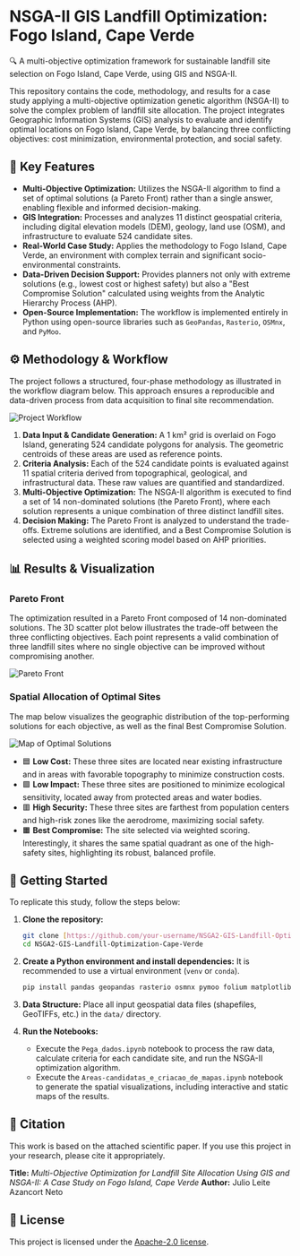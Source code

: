 # NSGA-II GIS Landfill Optimization: Fogo Island, Cape Verde

🔍 A multi-objective optimization framework for sustainable landfill site selection on Fogo Island, Cape Verde, using GIS and NSGA-II.

This repository contains the code, methodology, and results for a case study applying a multi-objective optimization genetic algorithm (NSGA-II) to solve the complex problem of landfill site allocation. The project integrates Geographic Information Systems (GIS) analysis to evaluate and identify optimal locations on Fogo Island, Cape Verde, by balancing three conflicting objectives: cost minimization, environmental protection, and social safety.

## 🌟 Key Features

* **Multi-Objective Optimization:** Utilizes the NSGA-II algorithm to find a set of optimal solutions (a Pareto Front) rather than a single answer, enabling flexible and informed decision-making.
* **GIS Integration:** Processes and analyzes 11 distinct geospatial criteria, including digital elevation models (DEM), geology, land use (OSM), and infrastructure to evaluate 524 candidate sites.
* **Real-World Case Study:** Applies the methodology to Fogo Island, Cape Verde, an environment with complex terrain and significant socio-environmental constraints.
* **Data-Driven Decision Support:** Provides planners not only with extreme solutions (e.g., lowest cost or highest safety) but also a "Best Compromise Solution" calculated using weights from the Analytic Hierarchy Process (AHP).
* **Open-Source Implementation:** The workflow is implemented entirely in Python using open-source libraries such as `GeoPandas`, `Rasterio`, `OSMnx`, and `PyMoo`.

## ⚙️ Methodology & Workflow

The project follows a structured, four-phase methodology as illustrated in the workflow diagram below. This approach ensures a reproducible and data-driven process from data acquisition to final site recommendation.

![Project Workflow](work_flow.png)

1.  **Data Input & Candidate Generation:** A 1 km² grid is overlaid on Fogo Island, generating 524 candidate polygons for analysis. The geometric centroids of these areas are used as reference points.
2.  **Criteria Analysis:** Each of the 524 candidate points is evaluated against 11 spatial criteria derived from topographical, geological, and infrastructural data. These raw values are quantified and standardized.
3.  **Multi-Objective Optimization:** The NSGA-II algorithm is executed to find a set of 14 non-dominated solutions (the Pareto Front), where each solution represents a unique combination of three distinct landfill sites.
4.  **Decision Making:** The Pareto Front is analyzed to understand the trade-offs. Extreme solutions are identified, and a Best Compromise Solution is selected using a weighted scoring model based on AHP priorities.

## 📊 Results & Visualization

### Pareto Front

The optimization resulted in a Pareto Front composed of 14 non-dominated solutions. The 3D scatter plot below illustrates the trade-off between the three conflicting objectives. Each point represents a valid combination of three landfill sites where no single objective can be improved without compromising another.

![Pareto Front](parreto_plot.png)

### Spatial Allocation of Optimal Sites

The map below visualizes the geographic distribution of the top-performing solutions for each objective, as well as the final Best Compromise Solution.

![Map of Optimal Solutions](map.jpg)

* 🟦 **Low Cost:** These three sites are located near existing infrastructure and in areas with favorable topography to minimize construction costs.
* 🟩 **Low Impact:** These three sites are positioned to minimize ecological sensitivity, located away from protected areas and water bodies.
* 🟥 **High Security:** These three sites are farthest from population centers and high-risk zones like the aerodrome, maximizing social safety.
* 🟧 **Best Compromise:** The site selected via weighted scoring. Interestingly, it shares the same spatial quadrant as one of the high-safety sites, highlighting its robust, balanced profile.

## 🚀 Getting Started

To replicate this study, follow the steps below:

1.  **Clone the repository:**
    ```bash
    git clone [https://github.com/your-username/NSGA2-GIS-Landfill-Optimization-Cape-Verde.git](https://github.com/your-username/NSGA2-GIS-Landfill-Optimization-Cape-Verde.git)
    cd NSGA2-GIS-Landfill-Optimization-Cape-Verde
    ```

2.  **Create a Python environment and install dependencies:**
    It is recommended to use a virtual environment (`venv` or `conda`).
    ```bash
    pip install pandas geopandas rasterio osmnx pymoo folium matplotlib numpy
    ```

3.  **Data Structure:**
    Place all input geospatial data files (shapefiles, GeoTIFFs, etc.) in the `data/` directory.

4.  **Run the Notebooks:**
    * Execute the `Pega_dados.ipynb` notebook to process the raw data, calculate criteria for each candidate site, and run the NSGA-II optimization algorithm.
    * Execute the `Areas-candidatas_e_criacao_de_mapas.ipynb` notebook to generate the spatial visualizations, including interactive and static maps of the results.

## 📄 Citation

This work is based on the attached scientific paper. If you use this project in your research, please cite it appropriately.

**Title:** *Multi-Objective Optimization for Landfill Site Allocation Using GIS and NSGA-II: A Case Study on Fogo Island, Cape Verde*
**Author:** Julio Leite Azancort Neto

## 📜 License

This project is licensed under the [Apache-2.0 license](LICENSE).
